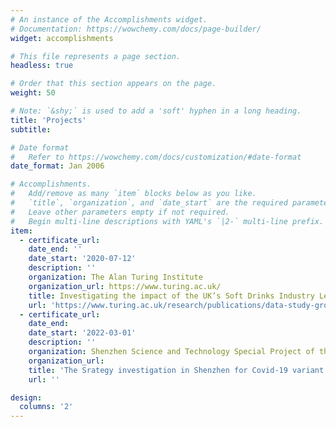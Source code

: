 ```yaml
---
# An instance of the Accomplishments widget.
# Documentation: https://wowchemy.com/docs/page-builder/
widget: accomplishments

# This file represents a page section.
headless: true

# Order that this section appears on the page.
weight: 50

# Note: `&shy;` is used to add a 'soft' hyphen in a long heading.
title: 'Projects'
subtitle:

# Date format
#   Refer to https://wowchemy.com/docs/customization/#date-format
date_format: Jan 2006

# Accomplishments.
#   Add/remove as many `item` blocks below as you like.
#   `title`, `organization`, and `date_start` are the required parameters.
#   Leave other parameters empty if not required.
#   Begin multi-line descriptions with YAML's `|2-` multi-line prefix.
item:
  - certificate_url: 
    date_end: ''
    date_start: '2020-07-12'
    description: ''
    organization: The Alan Turing Institute
    organization_url: https://www.turing.ac.uk/
    title: Investigating the impact of the UK’s Soft Drinks Industry Levy on consumers’ purchases of soft drinks
    url: 'https://www.turing.ac.uk/research/publications/data-study-group-final-report-sainsburys'
  - certificate_url: 
    date_end: 
    date_start: '2022-03-01'
    description: ''
    organization: Shenzhen Science and Technology Special Project of the Epidemic 
    organization_url: 
    title: 'The Srategy investigation in Shenzhen for Covid-19 variant:Omicron BA.2'
    url: ''

design:
  columns: '2'
---
```

